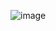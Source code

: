 ![image](https://github.com/ajitkmr520/Login-and-Register-form/assets/86512082/64a1733f-1de9-488e-8eec-2a8f7f2a238c)
